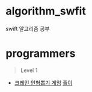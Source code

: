 # algorithm_swfit
swift 알고리즘 공부

# programmers
> Level 1
  - [크레인 인형뽑기 게임](https://programmers.co.kr/learn/courses/30/lessons/64061) [풀이](https://gist.github.com/hhhan0315/701a49d306fb09c889b8799ab2f55942)

